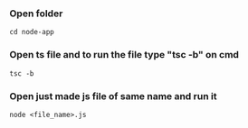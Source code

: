 ### Open folder
```
cd node-app
```

### Open ts file and to run the file type "tsc -b" on cmd
```
tsc -b
```

### Open just made js file of same name and run it 
```
node <file_name>.js
```